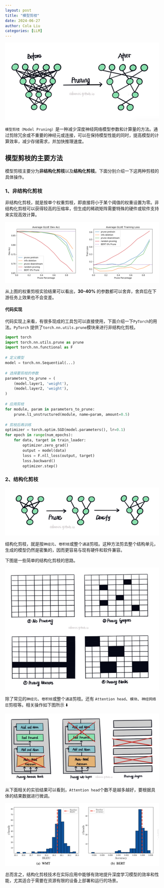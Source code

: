 ```yaml
---
layout: post
title: "模型剪枝"
date: 2024-06-27
author: Cola Liu
categories: [LLM]
---
```



<img src="/assets/imgs/ai/llm/prune/prune-0.png"/>


`模型剪枝（Model Pruning）`是一种减少深度神经网络模型参数和计算量的方法。通过剪除冗余或不重要的神经元或连接，可以在保持模型性能的同时，提高模型的计算效率，减少存储需求，并加快推理速度。


## 模型剪枝的主要方法

模型剪枝主要分为**非结构化剪枝**以及**结构化剪枝**。下面分别介绍一下这两种剪枝的具体操作。

### 1、非结构化剪枝
非结构化剪枝，就是按单个权重剪枝，即直接将小于某个阈值的权重设置为零。非结构化剪枝可以获得较高的压缩率，但生成的稀疏矩阵需要特殊的硬件或软件支持来实现高效计算。

<img src="/assets/imgs/ai/llm/prune/prune-weight.png"/>


从上图的权重剪枝实验结果可以看出，**30-40%** 的参数都可以舍弃，舍弃后在下游任务上效果也不会变差。

#### 代码实现

代码实现上来看，有很多现成的工具包可以直接使用，下面介绍一下`PyTorch`的用法。`PyTorch` 提供了`torch.nn.utils.prune`模块来进行非结构化剪枝。


```python
import torch
import torch.nn.utils.prune as prune
import torch.nn.functional as F

# 定义模型
model = torch.nn.Sequential(...)

# 选择要剪枝的参数
parameters_to_prune = (
    (model.layer1, 'weight'),
    (model.layer2, 'weight'),
)

# 应用剪枝
for module, param in parameters_to_prune:
    prune.l1_unstructured(module, name=param, amount=0.5)

# 剪枝后再训练
optimizer = torch.optim.SGD(model.parameters(), lr=0.1)
for epoch in range(num_epochs):
    for data, target in train_loader:
        optimizer.zero_grad()
        output = model(data)
        loss = F.nll_loss(output, target)
        loss.backward()
        optimizer.step()

```
### 2、结构化剪枝

<img src="/assets/imgs/ai/llm/prune/prune-2.png"/>

结构化剪枝，就是按`神经元`、`卷积核`或整个`通道`剪枝。这种方法剪去整个结构单元，生成的模型仍然是密集的，因而更容易与现有硬件和软件兼容。

下图是一些简单的结构化剪枝的思路。



<img src="/assets/imgs/ai/llm/prune/prune-1.png"/>

除了常见的`神经元`、`卷积核`或整个`通道`剪枝。还有 `Attention head`、`模块`、`神经网络层`剪枝等。相关操作如下图所示 ⬇️

<img src="/assets/imgs/ai/llm/prune/prune-3.png"/>


从下面相关的实验结果可以看到，`Attention head`个数不是越多越好，要根据具体的结果数据进行微调。


<img src="/assets/imgs/ai/llm/prune/prune-attention.png"/>



总而言之，结构化剪枝技术在实际应用中能够有效地提升深度学习模型的效率和性能，尤其适合于需要在资源有限的设备上部署和运行的场景。